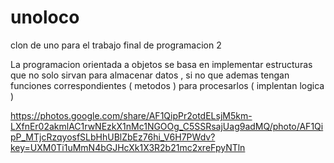 # unoloco
clon de uno para el trabajo final de programacion 2 

La programacion orientada a objetos se basa en implementar estructuras que no solo sirvan para almacenar datos , si no que ademas tengan funciones correspondientes ( metodos ) para procesarlos ( implentan logica )

https://photos.google.com/share/AF1QipPr2otdELsjM5km-LXfnEr02akmlAC1rwNEzkX1nMc1NGOOg_C5SSRsajUag9adMQ/photo/AF1QipP_MTjcRzqyosfSLbHhUBlZbEz76hi_V6H7PWdv?key=UXM0Ti1uMmN4bGJHcXk1X3R2b21mc2xreFpyNTln
